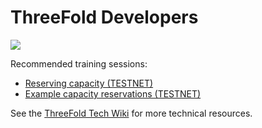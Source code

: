 # ThreeFold Developers

![](https://images.unsplash.com/photo-1469395446868-fb6a048d5ca3?ixlib=rb-0.3.5&ixid=eyJhcHBfaWQiOjEyMDd9&s=3b253c025759db68595a316e7d4991fd&auto=format&fit=crop&w=1490&q=80)

Recommended training sessions:
- [Reserving capacity (TESTNET)](/developers/capacity_reservation/README.md)
- [Example capacity reservations (TESTNET)](/developers/capacity_reservation/examples)

See the [ThreeFold Tech Wiki](https://threefoldfoundation.github.io/info_tech/#/) for more technical resources.
